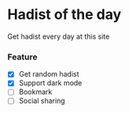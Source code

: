 # Hadist of the day
Get hadist every day at this site

### Feature
- [x] Get random hadist
- [x] Support dark mode
- [ ] Bookmark
- [ ] Social sharing
